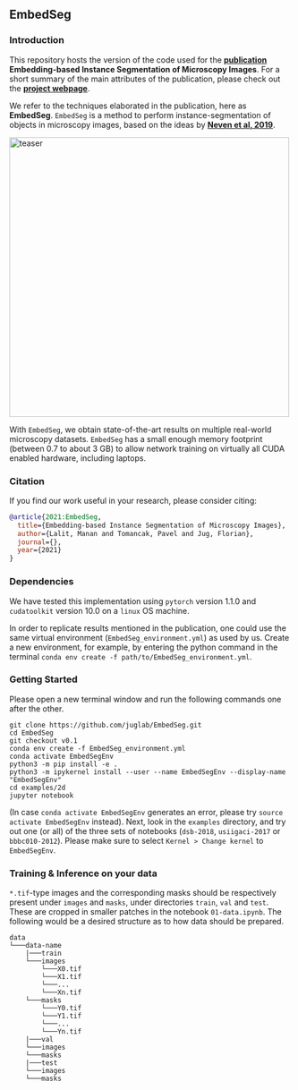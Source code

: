 ## EmbedSeg 

### Introduction
This repository hosts the version of the code used for the **[publication]()** **Embedding-based Instance Segmentation of Microscopy Images**. For a short summary of the main attributes of the publication, please check out the **[project webpage]()**.

We refer to the techniques elaborated in the publication, here as **EmbedSeg**. `EmbedSeg` is a method to perform instance-segmentation of objects in microscopy images, based on the ideas by **[Neven et al, 2019](https://arxiv.org/abs/1906.11109)**. 

<img src="https://mlbyml.github.io/EmbedSeg_RC/images/teaser/train_images_painted.gif" alt="teaser" width="500"/>


With `EmbedSeg`, we obtain state-of-the-art results on multiple real-world microscopy datasets. `EmbedSeg` has a small enough memory footprint (between 0.7 to about 3 GB) to allow network training on virtually all CUDA enabled hardware, including laptops.

### Citation
If you find our work useful in your research, please consider citing:

```bibtex
@article{2021:EmbedSeg,
  title={Embedding-based Instance Segmentation of Microscopy Images},
  author={Lalit, Manan and Tomancak, Pavel and Jug, Florian},
  journal={},
  year={2021}
}
```

### Dependencies 
We have tested this implementation using `pytorch` version 1.1.0 and `cudatoolkit` version 10.0 on a `linux` OS machine. 

In order to replicate results mentioned in the publication, one could use the same virtual environment (`EmbedSeg_environment.yml`) as used by us. Create a new environment, for example,  by entering the python command in the terminal `conda env create -f path/to/EmbedSeg_environment.yml`.

### Getting Started

Please open a new terminal window and run the following commands one after the other.

```shell
git clone https://github.com/juglab/EmbedSeg.git
cd EmbedSeg
git checkout v0.1
conda env create -f EmbedSeg_environment.yml
conda activate EmbedSegEnv
python3 -m pip install -e .
python3 -m ipykernel install --user --name EmbedSegEnv --display-name "EmbedSegEnv"
cd examples/2d
jupyter notebook
```

(In case `conda activate EmbedSegEnv` generates an error, please try `source activate EmbedSegEnv` instead). Next, look in the `examples` directory,  and try out one (or all) of the three sets of notebooks (`dsb-2018`, `usiigaci-2017` or `bbbc010-2012`). Please make sure to select `Kernel > Change kernel` to `EmbedSegEnv`.   


### Training & Inference on your data
   
`*.tif`-type images and the corresponding masks should be respectively present under `images` and `masks`, under directories `train`, `val` and `test`. These are cropped in smaller patches in the notebook `01-data.ipynb`. The following would be a desired structure as to how data should be prepared.

```
data
└───data-name
    |───train
	└───images
		└───X0.tif
		└───X1.tif
		└───...
		└───Xn.tif
	└───masks
		└───Y0.tif
		└───Y1.tif
		└───...
		└───Yn.tif
    |───val
	└───images
	└───masks
    |───test
	└───images
	└───masks
```


